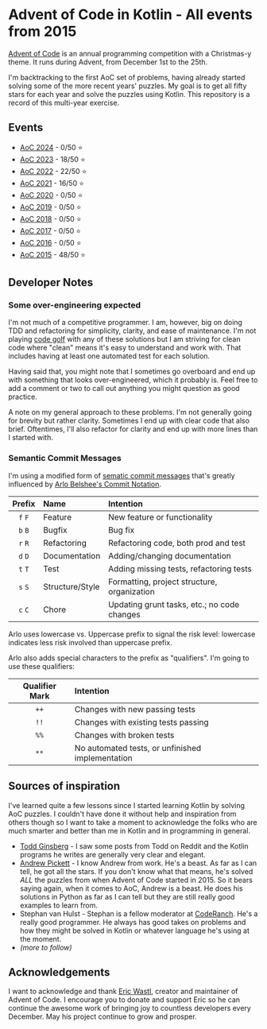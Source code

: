 # Advent of Code in Kotlin - All events from 2015

[Advent of Code](https://adventofcode.com) is an annual programming competition with a Christmas-y theme. It runs during Advent, from December 1st to the 25th.

I'm backtracking to the first AoC set of problems, having already started solving some of the more recent years' puzzles. My goal is to get all fifty stars for each year and solve the puzzles using Kotlin. This repository is a record of this multi-year exercise.

## Events

* [AoC 2024](src/main/kotlin/lacar/junilu/aoc2024/README.md) - 0/50 &#11088;
* [AoC 2023](src/main/kotlin/lacar/junilu/aoc2023/README.md) - 18/50 &#11088;
* [AoC 2022](src/main/kotlin/lacar/junilu/aoc2022/README.md) - 22/50 &#11088;
* [AoC 2021](src/main/kotlin/lacar/junilu/aoc2021/README.md) - 16/50 &#11088;
* [AoC 2020](src/main/kotlin/lacar/junilu/aoc2020/README.md) - 0/50 &#11088;
* [AoC 2019](src/main/kotlin/lacar/junilu/aoc2019/README.md) - 0/50 &#11088;
* [AoC 2018](src/main/kotlin/lacar/junilu/aoc2018/README.md) - 0/50 &#11088;
* [AoC 2017](src/main/kotlin/lacar/junilu/aoc2017/README.md) - 0/50 &#11088;
* [AoC 2016](src/main/kotlin/lacar/junilu/aoc2016/README.md) - 0/50 &#11088;
* [AoC 2015](src/main/kotlin/lacar/junilu/aoc2015/README.md) - 48/50 &#11088;

## Developer Notes

### Some over-engineering expected

I'm not much of a competitive programmer. I am, however, big on doing TDD and refactoring for simplicity, clarity, and ease of maintenance. I'm not playing [code golf](https://code.golf) with any of these solutions but I am striving for clean code where "clean" means it's easy to understand and work with. That includes having at least one automated test for each solution.

Having said that, you might note that I sometimes go overboard and end up with something that looks over-engineered, which it probably is. Feel free to add a comment or two to call out anything you might question as good practice. 

A note on my general approach to these problems. I'm not generally going for brevity but rather clarity. Sometimes I end up with clear code that also brief. Oftentimes, I'll also refactor for clarity and end up with more lines than I started with. 

### Semantic Commit Messages

I'm using a modified form of [sematic commit messages](https://joshbuchea/semantic-commit-messages.md) that's greatly influenced by [Arlo Belshee's Commit Notation](https://github.com/arlobelshee/ArlosCommitNotation).

| Prefix  | Name            | Intention                                   |
|:-------:|:----------------|:--------------------------------------------|
| `f` `F` | Feature         | New feature or functionality                |
| `b` `B` | Bugfix          | Bug fix                                     |
| `r` `R` | Refactoring     | Refactoring code, both prod and test        |
| `d` `D` | Documentation   | Adding/changing documentation               |
| `t` `T` | Test            | Adding missing tests, refactoring tests     |
| `s` `S` | Structure/Style | Formatting, project structure, organization |
| `c` `C` | Chore           | Updating grunt tasks, etc.; no code changes |

Arlo uses lowercase vs. Uppercase prefix to signal the risk level: lowercase indicates less risk involved than uppercase prefix.

Arlo also adds special characters to the prefix as "qualifiers". I'm going to use these qualifiers:

| Qualifier Mark | Intention                                        |
|:--------------:|:-------------------------------------------------|
|      `++`      | Changes with new passing tests                   |"
|      `!!`      | Changes with existing tests passing              |
|      `%%`      | Changes with broken tests                        |
|      `**`      | No automated tests, or unfinished implementation |

## Sources of inspiration

I've learned quite a few lessons since I started learning Kotlin by solving AoC puzzles. I couldn't have done it without help and inspiration from others though so I want to take a moment to acknowledge the folks who are much smarter and better than me in Kotlin and in programming in general.

* [Todd Ginsberg](https://github.com/tginsberg) - I saw some posts from Todd on Reddit and the Kotlin programs he writes are generally very clear and elegant.
* [Andrew Pickett](https://github.com/andrewpickett) - I know Andrew from work. He's a beast. As far as I can tell, he got all the stars. If you don't know what that means, he's solved _ALL_ the puzzles from when Advent of Code started in 2015. So it bears saying again, when it comes to AoC, Andrew is a beast. He does his solutions in Python as far as I can tell but they are still really good examples to learn from.
* Stephan van Hulst - Stephan is a fellow moderator at [CodeRanch](https://coderanch.com). He's a really good programmer. He always has good takes on problems and how they might be solved in Kotlin or whatever language he's using at the moment.
* _(more to follow)_

## Acknowledgements

I want to acknowledge and thank [Eric Wastl](https://was.tl), creator and maintainer of Advent of Code. I encourage you to donate and support Eric so he can continue the awesome work of bringing joy to countless developers every December. May his project continue to grow and prosper.

